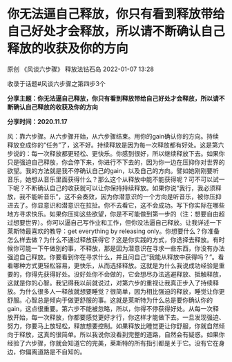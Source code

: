 # 你无法逼自己释放，你只有看到释放带给自己好处才会释放，所以请不断确认自己释放的收获及你的方向

原创 《风谈六步骤》 释放法钻石岛 2022-01-07 13:28

收录于话题#风谈六步骤之第四步3个


**分享主题：你无法逼自己释放，你只有看到释放带给自己好处才会释放，所以请不断确认自己释放的收获及你的方向**

**分享时间：2020.11.17**

风：靠六步骤。从六步骤开始，从六步骤结束。用你的gain确认你的方向。持续释放变成你的“任务”了，这不好。持续释放是因为每一次释放都有好处。这是第六步说的：每一次释放都更轻松、更快乐。你感到很好，所以继续释放下去。如果你只是强迫自己释放，你会停下来，你进行不下去的，因为你一边在压抑你对世界的欲望。我的方法就是我不停确认自己的gain，以及自己的方向。譬如她刚刚要听音乐，她想从音乐里面获得什么？那么这个从释放中能不能获得呢？可不可以试一下呢？不断确认自己的收获就可以让你保持持续释放。如果你说“我行，我必须释放，我不能听音乐”，这不会奏效，因为你潜意识的一个方向是听音乐，被你压抑进去了。你显意识和潜意识在拉扯。你不去看它，这不会成功。写下你实际在哪些地方寻求快乐。如果你压抑这些欲望，你是不可能做到第一步的（注：想要自由超过想要世界）。你可以逼自己写作业和工作，但你没法逼自己释放。让我详述一下莱斯特最喜欢的教导：get everything by releasing only。你想要什么？你准备怎么样去做？为什么不通过释放获得它？这是你实践的方式，你选择去释放。有时候你可能一下午做别的事，不释放，那是因为潜意识在寻求一些东西，你没有办法强迫自己释放。你要看到你在寻求什么，并且问自己“我能从释放中获得吗？”。看看哪种方式更轻松容易，更快乐，从而选择释放。这就是为什么我说成功经验是重要的，你得先获得好处。没好处你不会做的，它会想尽办法逃避释放、抵触释放，这就是你的心智。我记得我以前就说过，对第六步的重视让我真正步入了持续释放。为什么很多人一释放就想要睡觉？很简单，因为相比强迫的释放，睡觉让你更舒服。心智总是倾向于做更舒服的事。这就是莱斯特为什么总是要你确认你的gain，这点很重要。第六步不能被忽略，所以，你得不停获得好处。从每一次释放开始，每一次释放，你都要感觉更好才行，你这样才能做下去。一旦发现强迫、努力，你要马上放轻松，释放想要控制。如果释放比睡觉更让你舒服，你就自然倾向于释放，这真的很简单。所以我说你没看到完整的道路，自然会有疑惑。如果你经验了六步骤，你就会知道它的完美，莱斯特的所有指引都是关于它。没有它在身边，你偏离道路是不自知的。
